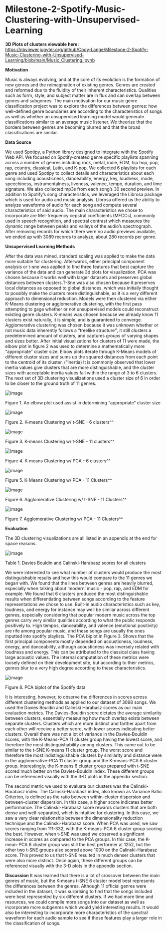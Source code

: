 # Milestone-2-Spotify-Music-Clustering-with-Unsupervised-Learning

**3D Plots of clusters viewable here:** https://nbviewer.jupyter.org/github/Cody-Lange/Milestone-2-Spotify-Music-Clustering-with-Unsupervised-Learning/blob/main/Music_Clustering.ipynb

**Motivation**

Music is always evolving, and at the core of its evolution is the formation of new genres and the reimagination of existing genres. Genres are created and reformed due to the fluidity of their inherent characteristics. Qualities such as form, style, and subject matter are in flux and can overlap between genres and subgenres. The main motivation for our music genre classification project was to explore the differences between genres: how well-defined genre boundaries are according to the characteristics of songs as well as whether an unsupervised learning model would generate classifications similar to an average music listener. We theorize that the borders between genres are becoming blurred and that the broad classifications are similar.

**Data Source**

We used Spotipy, a Python library designed to integrate with the Spotify Web API. We focused on Spotify-created genre specific playlists spanning across a number of genres including rock, metal, indie, EDM, hip hop, pop, rap, country, classical, Latin, and K-pop. We collected 6 playlists for each genre and used Spotipy to collect details and characteristics about each song including acousticness, danceability, energy, key, loudness, mode, speechiness, instrumentalness, liveness, valence, tempo, duration, and time signature. We also collected mp3s from each song’s 30 second preview. 
In addition to Spotify’s song characteristics, we leveraged the Librosa package which is used for audio and music analysis. Librosa offered us the ability to analyze waveforms of audio for each song and compute several characteristics of said audio. The main characteristics we chose to incorporate are Mel-frequency cepstral coefficients (MFCCs), commonly used in speech recognition, and spectral contrast which measures the dynamic range between peaks and valleys of the audio’s spectrograph. After removing records for which there were no audio previews available, we ended up with 3089 records to analyze, about 280 records per genre. 

**Unsupervised Learning Methods**

After the data was mined, standard scaling was applied to make the data more suitable for clustering. Afterwards, either principal component analysis or t-sne was applied to find three features that best capture the variance of the data and can generate 3d plots for visualization. PCA was chosen because it works well with larger datasets and preserves global distances between clusters.T-Sne was also chosen because it preserves local distances as opposed to global distances, which was initially thought to possibly make the clusters more distinguishable, as it is a very different approach to dimensional reduction. Models were then clustered via either K-Means clustering or agglomerative clustering, with the first pass attempting to gage whether or not unsupervised models could reconstruct existing genre clusters. K-means was chosen because we already know 11 clusters exist naturally, it is simple, and  is guaranteed to converge. Agglomerative clustering was chosen because it was unknown whether or not music data inherently follows a “treelike structure'', it still clusters a predetermined amount of clusters, and captures groups of varying shapes and sizes better.
After initial visualizations for clusters of 11 were made, the elbow plot in figure 2 was used to determine a mathematically more “appropriate” cluster size. Elbow plots iterate through K-Means models of different cluster sizes and sums up the squared distances from each point to the centroid of its cluster. (“inertia) It is commonly observed that lower inertia values give clusters that are more distinguishable, and the cluster sizes with acceptable inertia values fall within the range of 3 to 6 clusters. The next set of 3D clustering visualizations used a cluster size of 6 in order to be closer to the ground truth of 11 genres.

![image](https://user-images.githubusercontent.com/50972659/122320655-914abf80-cef0-11eb-96bd-e4619cc952a6.png)

Figure 1.  An elbow plot used assist in determining “appropriate” cluster size
 
![image](https://user-images.githubusercontent.com/50972659/122320901-00c0af00-cef1-11eb-8039-d46ef7685393.png)

Figure 2. K-means Clustering w/ t-SNE - 6 clusters^^

![image](https://user-images.githubusercontent.com/50972659/122320927-0b7b4400-cef1-11eb-9427-0854b98ed880.png)

Figure 3. K-means Clustering w/ t-SNE - 11 clusters^^

![image](https://user-images.githubusercontent.com/50972659/122320955-1930c980-cef1-11eb-852f-74cdc66e2ae6.png)

Figure 4. K-means Clustering w/ PCA - 6 clusters^^

![image](https://user-images.githubusercontent.com/50972659/122320994-25b52200-cef1-11eb-9036-09005f075176.png)

Figure 5. K-Means Clustering w/ PCA - 11 Clusters^^

![image](https://user-images.githubusercontent.com/50972659/122320832-e25ab380-cef0-11eb-8939-bf7cc505bbfe.png)

Figure 6. Agglomerative Clustering w/ t-SNE - 11 Clusters^^

![image](https://user-images.githubusercontent.com/50972659/122320871-f43c5680-cef0-11eb-8522-ed919d2c67ad.png)

Figure 7. Agglomerative Clustering w/ PCA - 11 Clusters^^


**Evaluation**

The 3D clustering visualizations are all listed in an appendix at the end for space reasons.

![image](https://user-images.githubusercontent.com/50972659/122321363-bf7ccf00-cef1-11eb-9932-782636359106.png)

Table 1. Davies Bouldin and Calinski-Harabasz scores for all clusters

We were interested to see what number of clusters would produce the most distinguishable results and how this would compare to the 11 genres we began with. We found that the lines between genres are heavily blurred, especially when talking about ‘modern’ music - pop, rap, and EDM for example. We found that 6 clusters produced the most distinguishable results when differentiating between songs according to the feature representations we chose to use. Built-in audio characteristics such as key, loudness, and energy for instance may well be similar across different genres, especially considering that popular modern music across the top genres carry very similar qualities according to what the public responds positively to. High tempos, danceability, and valence (emotional positivity) are rife among popular music, and these songs are usually the ones inputted into spotify playlists. The PCA biplot in Figure 3. Shows that the first principal components mostly depended on acousticness, loudness, energy, and danceability, although acousticness was inversely related with loudness and energy. This can be attributed to the classical class having large acoustic values. The internal computation of these metrics were loosely defined on their development site, but according to their metrics, genres blur to a very high degree according to these characteristics. 

![image](https://user-images.githubusercontent.com/50972659/122319125-2dbf9280-ceee-11eb-8b6d-0190ba4d56f7.png)

Figure 8. PCA biplot of the Spotify data

It is interesting, however, to observe the differences in scores across different clustering methods as applied to our dataset of 3098 songs. We used the Davies Bouldin and Calinski Harabasz scores as our main evaluation metrics. The Davies-Bouldin score dictates the average similarity between clusters, essentially measuring how much overlap exists between separate clusters. Clusters which are more 
distinct and farther apart from each other will receive a better score, with lower scores indicating better clusters. Overall there was not a lot of variance in the Davies-Bouldin scores, with the K-Means-PCA 11 cluster group having the lowest score, and therefore the most distinguishability among clusters. This came out to be similar to the t-SNE K-means 11 cluster group. The worst score and therefore the most indistinguishable clusters by similarity and distance were in the agglomerative-PCA 11 cluster group and the K-means-PCA 6 cluster group. Interestingly, the K-means 6 cluster group prepared with t-SNE scored much better on the Davies-Bouldin index. These different groups can be referenced visually with the 3-D plots in the appendix section.

The second metric we used to evaluate our clusters was the Calinski-Harabasz index. The Calinski-Harabasz index, also known as Variance Ratio Criterion, is defined as the ratio between within-cluster dispersion and between-cluster dispersion. In this case, a higher score indicates better performance. The Calinski-Harabasz score rewards clusters that are both dense and well-separated, which is intuitive for clustering. In this case, we saw a very clear relationship between the dimensionality reduction technique and the Calinski-Harabasz score. When PCA was used, we saw scores ranging from 111-332, with the K-means-PCA 6 cluster group scoring the best. However, when t-SNE was used we observed a significant increase in scores as compared to the PCA groups. In this case, the K-mean-PCA 6 cluster group was still the best performer at 1252, but the other two t-SNE groups also scored above 1000 on the Calinski-Harabasz score. This proved to us that t-SNE resulted in much denser clusters that were also more distinct. Once again, these different groups can be referenced visually with the 3-D plots in the appendix section.

**Discussion**
It was learned that there is a lot of crossover between the main genres of music, but the K-means t-SNE 6 cluster model best represents the differences between the genres. Although 11 official genres were included in the dataset, it was surprising to find that the songs included were best represented by six different clusters. If we had more time and resources, we could compile more songs into our dataset as well as incorporate more subgenres which would yield interesting results. It would also be interesting to incorporate more characteristics of the spectral waveform for each audio sample to see if those features play a larger role in the classification of songs. 

